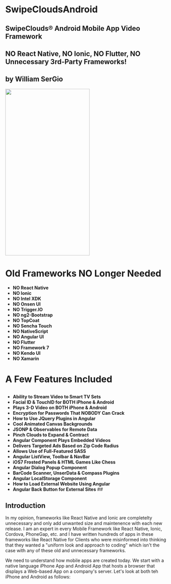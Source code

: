 # SwipeCloudsAndroid

## SwipeClouds® Android Mobile App Video Framework ##
## NO React Native, NO Ionic, NO Flutter, NO Unnecessary 3rd-Party Frameworks!  ##
## by William SerGio ##

<img height="520px" src="/app/src/main/assets/www/img/swipeclouds.gif" width="264px" />

# Old Frameworks NO Longer Needed #
  - **NO React Native**
  - **NO Ionic**
  - **NO Intel XDK**
  - **NO Onsen UI**	
  - **NO Trigger.IO**
  - **NO ng2-Bootstrap**	
  - **NO TopCoat**
  - **NO Sencha Touch**	
  - **NO NativeScript**
  - **NO Angular UI**
  - **NO Flutter**	
  - **NO Framework 7**
  - **NO Kendo UI**
  - **NO Xamarin**
  
# A Few Features Included #

## 
- **Ability to Stream Video to Smart TV Sets**
- **Facial ID & TouchID for BOTH iPhone & Android**
- **Plays 3-D Video on BOTH iPhone & Android**
- **Encryption for Passwords That NOBODY Can Crack**
- **How to Use JQuery Plugins in Angular**
- **Cool Animated Canvas Backgrounds**
- **JSONP & Observables for Remote Data**
- **Pinch Clouds to Expand & Contract**
- **Angular Component Plays Embedded Videos**
- **Delivers Targeted Ads Based on Zip Code Radius**
- **Allows Use of Full-Featured SASS**
- **Angular ListView, Toolbar & NavBar**
- **iOS7 Frosted Panels & HTML Games Like Chess**
- **Angular Dialog Popup Component**
- **BarCode Scanner, UnserData & Compass Plugins**
- **Angular LocalStorage Component**
- **How to Load External Website Using Angular**
- **Angular Back Button for External Sites** ##

## Introduction ##

<p>In my opinion, frameworks like React Native and Ionic are completelty unnecessary and only add unwanted size and maintenence with each new release. I am an expert in every Mobile Framework like React Native, Ionic, Cordova, PhoneGap, etc. and I have written hundreds of apps in these frameworks like React Native for Clients who were misinformed into thinking that they wanted a "uniform look and approach to coding" which isn't the case with any of these old and unnecessary frameworks.</p>
 
<p>We need to understand how mobile apps are created today. We start with a native language iPhone App and Android App that hosts a browser that displays a Web-based App on a company's server. Let's look at both teh iPhone and Android as follows:
